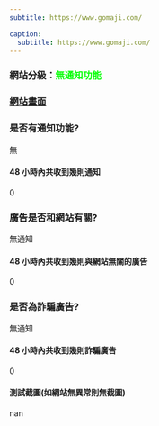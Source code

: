 ```yaml
---
subtitle: https://www.gomaji.com/

caption:
  subtitle: https://www.gomaji.com/
---
```


<h3>網站分級：<font color="#00FF00">無通知功能</font></h3>

### [網站畫面](https://www.gomaji.com/)
### 是否有通知功能?
無

#### 48 小時內共收到幾則通知
0

### 廣告是否和網站有關?
無通知

#### 48 小時內共收到幾則與網站無關的廣告
0

### 是否為詐騙廣告?
無通知

#### 48 小時內共收到幾則詐騙廣告
0

#### 測試截圖(如網站無異常則無截圖)
nan

